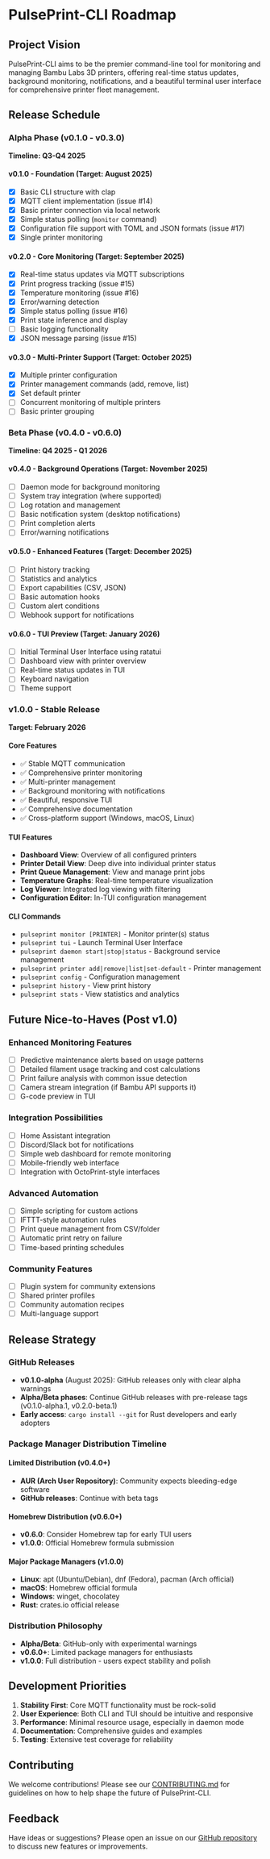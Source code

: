 # PulsePrint-CLI Roadmap

## Project Vision
PulsePrint-CLI aims to be the premier command-line tool for monitoring and managing Bambu Labs 3D printers, offering real-time status updates, background monitoring, notifications, and a beautiful terminal user interface for comprehensive printer fleet management.

## Release Schedule

### Alpha Phase (v0.1.0 - v0.3.0)
**Timeline: Q3-Q4 2025**

#### v0.1.0 - Foundation (Target: August 2025)
- [x] Basic CLI structure with clap
- [x] MQTT client implementation (issue #14)
- [x] Basic printer connection via local network
- [x] Simple status polling (`monitor` command)
- [x] Configuration file support with TOML and JSON formats (issue #17)
- [x] Single printer monitoring

#### v0.2.0 - Core Monitoring (Target: September 2025)
- [x] Real-time status updates via MQTT subscriptions
- [x] Print progress tracking (issue #15)
- [x] Temperature monitoring (issue #16)
- [x] Error/warning detection
- [x] Simple status polling (issue #16)
- [x] Print state inference and display
- [ ] Basic logging functionality
- [x] JSON message parsing (issue #15)

#### v0.3.0 - Multi-Printer Support (Target: October 2025)
- [x] Multiple printer configuration
- [x] Printer management commands (add, remove, list)
- [x] Set default printer
- [ ] Concurrent monitoring of multiple printers
- [ ] Basic printer grouping

### Beta Phase (v0.4.0 - v0.6.0)
**Timeline: Q4 2025 - Q1 2026**

#### v0.4.0 - Background Operations (Target: November 2025)
- [ ] Daemon mode for background monitoring
- [ ] System tray integration (where supported)
- [ ] Log rotation and management
- [ ] Basic notification system (desktop notifications)
- [ ] Print completion alerts
- [ ] Error/warning notifications

#### v0.5.0 - Enhanced Features (Target: December 2025)
- [ ] Print history tracking
- [ ] Statistics and analytics
- [ ] Export capabilities (CSV, JSON)
- [ ] Basic automation hooks
- [ ] Custom alert conditions
- [ ] Webhook support for notifications

#### v0.6.0 - TUI Preview (Target: January 2026)
- [ ] Initial Terminal User Interface using ratatui
- [ ] Dashboard view with printer overview
- [ ] Real-time status updates in TUI
- [ ] Keyboard navigation
- [ ] Theme support

### v1.0.0 - Stable Release
**Target: February 2026**

#### Core Features
- ✅ Stable MQTT communication
- ✅ Comprehensive printer monitoring
- ✅ Multi-printer management
- ✅ Background monitoring with notifications
- ✅ Beautiful, responsive TUI
- ✅ Comprehensive documentation
- ✅ Cross-platform support (Windows, macOS, Linux)

#### TUI Features
- **Dashboard View**: Overview of all configured printers
- **Printer Detail View**: Deep dive into individual printer status
- **Print Queue Management**: View and manage print jobs
- **Temperature Graphs**: Real-time temperature visualization
- **Log Viewer**: Integrated log viewing with filtering
- **Configuration Editor**: In-TUI configuration management

#### CLI Commands
- `pulseprint monitor [PRINTER]` - Monitor printer(s) status
- `pulseprint tui` - Launch Terminal User Interface
- `pulseprint daemon start|stop|status` - Background service management
- `pulseprint printer add|remove|list|set-default` - Printer management
- `pulseprint config` - Configuration management
- `pulseprint history` - View print history
- `pulseprint stats` - View statistics and analytics

## Future Nice-to-Haves (Post v1.0)

### Enhanced Monitoring Features
- [ ] Predictive maintenance alerts based on usage patterns
- [ ] Detailed filament usage tracking and cost calculations
- [ ] Print failure analysis with common issue detection
- [ ] Camera stream integration (if Bambu API supports it)
- [ ] G-code preview in TUI

### Integration Possibilities
- [ ] Home Assistant integration
- [ ] Discord/Slack bot for notifications
- [ ] Simple web dashboard for remote monitoring
- [ ] Mobile-friendly web interface
- [ ] Integration with OctoPrint-style interfaces

### Advanced Automation
- [ ] Simple scripting for custom actions
- [ ] IFTTT-style automation rules
- [ ] Print queue management from CSV/folder
- [ ] Automatic print retry on failure
- [ ] Time-based printing schedules

### Community Features
- [ ] Plugin system for community extensions
- [ ] Shared printer profiles
- [ ] Community automation recipes
- [ ] Multi-language support

## Release Strategy

### GitHub Releases
- **v0.1.0-alpha** (August 2025): GitHub releases only with clear alpha warnings
- **Alpha/Beta phases**: Continue GitHub releases with pre-release tags (v0.1.0-alpha.1, v0.2.0-beta.1)
- **Early access**: `cargo install --git` for Rust developers and early adopters

### Package Manager Distribution Timeline

#### Limited Distribution (v0.4.0+)
- **AUR (Arch User Repository)**: Community expects bleeding-edge software
- **GitHub releases**: Continue with beta tags

#### Homebrew Distribution (v0.6.0+)
- **v0.6.0**: Consider Homebrew tap for early TUI users
- **v1.0.0**: Official Homebrew formula submission

#### Major Package Managers (v1.0.0)
- **Linux**: apt (Ubuntu/Debian), dnf (Fedora), pacman (Arch official)
- **macOS**: Homebrew official formula
- **Windows**: winget, chocolatey
- **Rust**: crates.io official release

### Distribution Philosophy
- **Alpha/Beta**: GitHub-only with experimental warnings
- **v0.6.0+**: Limited package managers for enthusiasts
- **v1.0.0**: Full distribution - users expect stability and polish

## Development Priorities

1. **Stability First**: Core MQTT functionality must be rock-solid
2. **User Experience**: Both CLI and TUI should be intuitive and responsive
3. **Performance**: Minimal resource usage, especially in daemon mode
4. **Documentation**: Comprehensive guides and examples
5. **Testing**: Extensive test coverage for reliability

## Contributing
We welcome contributions! Please see our [CONTRIBUTING.md](CONTRIBUTING.md) for guidelines on how to help shape the future of PulsePrint-CLI.

## Feedback
Have ideas or suggestions? Please open an issue on our [GitHub repository](https://github.com/voodu00/pulseprint-cli) to discuss new features or improvements.